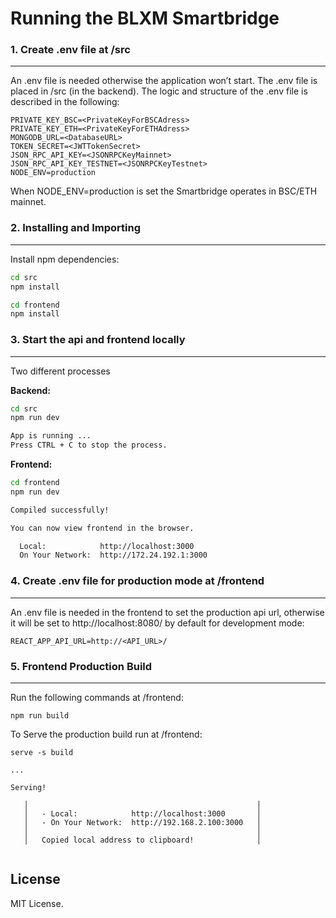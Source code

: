 Running the BLXM Smartbridge
===========================================



### 1. Create .env file at /src
---------------------------
An .env file is needed otherwise the application won’t start. The .env file is placed in /src (in the backend). The logic and structure of the .env file is described in the following:

```
PRIVATE_KEY_BSC=<PrivateKeyForBSCAdress>
PRIVATE_KEY_ETH=<PrivateKeyForETHAdress>
MONGODB_URL=<DatabaseURL>
TOKEN_SECRET=<JWTTokenSecret>
JSON_RPC_API_KEY=<JSONRPCKeyMainnet>
JSON_RPC_API_KEY_TESTNET=<JSONRPCKeyTestnet>
NODE_ENV=production
```
When NODE_ENV=production is set the Smartbridge operates in BSC/ETH mainnet. 

### 2. Installing and Importing
------------------------

Install npm dependencies:

```bash
cd src
npm install

cd frontend
npm install
```

### 3. Start the api and frontend locally
---------------------------

Two different processes

**Backend:** 

```bash
cd src
npm run dev

App is running ...
Press CTRL + C to stop the process.
```

**Frontend:** 
```bash 
cd frontend
npm run dev

Compiled successfully!

You can now view frontend in the browser.        

  Local:            http://localhost:3000        
  On Your Network:  http://172.24.192.1:3000 
```

### 4. Create .env file for production mode at /frontend
---------------------------
An .env file is needed in the frontend to set the production api url, otherwise it will be set to http://localhost:8080/ by default for development mode:

```
REACT_APP_API_URL=http://<API_URL>/
```

### 5. Frontend Production Build 
---------------------------
Run the following commands at /frontend:

```
npm run build
```

To Serve the production build run at /frontend: 

```
serve -s build

... 

Serving!           

   │                                                   │
   │   - Local:            http://localhost:3000       │
   │   - On Your Network:  http://192.168.2.100:3000   │
   │                                                   │
   │   Copied local address to clipboard!              │
                                                  
```

License
-------

MIT License.
